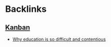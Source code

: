 
# Backlinks
## [Kanban](<Kanban.md>)
- [Why education is so difficult and contentious](<Why education is so difficult and contentious.md>)

